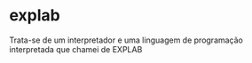 # explab
Trata-se de um interpretador e uma linguagem de programação interpretada que chamei de EXPLAB
